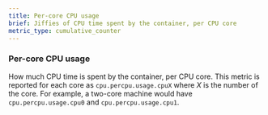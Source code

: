 ```yaml
---
title: Per-core CPU usage
brief: Jiffies of CPU time spent by the container, per CPU core
metric_type: cumulative_counter
---
```

### Per-core CPU usage

How much CPU time is spent by the container, per CPU core. This metric
is reported for each core as `cpu.percpu.usage.cpuX` where _X_ is the
number of the core. For example, a two-core machine would have
`cpu.percpu.usage.cpu0` and `cpu.percpu.usage.cpu1`.
